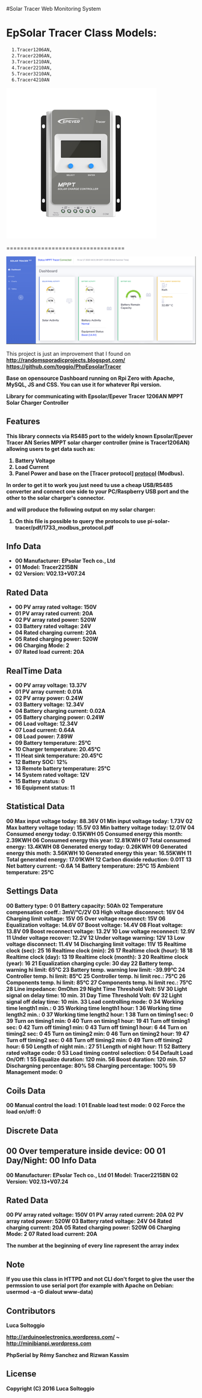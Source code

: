 #Solar Tracer Web Monitoring System

# EpSolar Tracer Class Models:
                     
      1.Tracer1206AN, 
      2.Tracer2206AN, 
      3.Tracer1210AN, 
      4.Tracer2210AN, 
      5.Tracer3210AN,
      6.Tracer4210AN
      
 ![Solar Tracer Tracer1206AN](images/tracer.png)

      
==================================

![Solar Tracer Tracer1206AN](images/dashboard.png)

This project is just an improvement that I found on 
<b>http://randomsporadicprojects.blogspot.com/ 
<b>https://github.com/toggio/PhpEpsolarTracer</b>

Base on opensource Dashboard running on Rpi Zero with Apache, MySQL, JS and CSS.
You can use it for whatever Rpi version.
 
Library for communicating with Epsolar/Epever Tracer 1206AN MPPT Solar Charger Controller

Features
-------
This library connects via RS485 port to the widely known Epsolar/Epever Tracer AN Series MPPT solar charger controller (mine is Tracer1206AN) allowing users to get data such as:
 1. Battery Voltage 
 2. Load Current 
 3. Panel Power and base on the [Tracer protocol] [protocol] (Modbus).
 
In order to get it to work you just need tu use a cheap USB/RS485 converter and connect one side to your PC/Raspberry USB port and the other to the solar charger's connector.

and will produce the following output on my solar charger:

1. On this file is possible to query the protocols to use pi-solar-tracer/pdf/1733_modbus_protocol.pdf

Info Data
----------------------------------
* 00 Manufacturer: EPsolar Tech co., Ltd
* 01 Model: Tracer2215BN
* 02 Version: V02.13+V07.24

Rated Data
----------------------------------
* 00 PV array rated voltage: 150V
* 01 PV array rated current: 20A
* 02 PV array rated power: 520W
* 03 Battery rated voltage: 24V
* 04 Rated charging current: 20A
* 05 Rated charging power: 520W
* 06 Charging Mode: 2
* 07 Rated load current: 20A

RealTime Data
----------------------------------
* 00 PV array voltage: 13.37V
* 01 PV array current: 0.01A
* 02 PV array power: 0.24W
* 03 Battery voltage: 12.34V
* 04 Battery charging current: 0.02A
* 05 Battery charging power: 0.24W
* 06 Load voltage: 12.34V
* 07 Load current: 0.64A
* 08 Load power: 7.89W
* 09 Battery temperature: 25°C
* 10 Charger temperature: 20.45°C
* 11 Heat sink temperature: 20.45°C
* 12 Battery SOC: 12%
* 13 Remote battery temperature: 25°C
* 14 System rated voltage: 12V
* 15 Battery status: 0
* 16 Equipment status: 11

Statistical Data
----------------------------------
00 Max input voltage today: 88.36V
01 Min input voltage today: 1.73V
02 Max battery voltage today: 15.5V
03 Min battery voltage today: 12.01V
04 Consumed energy today: 0.15KWH
05 Consumed energy this month: 2.39KWH
06 Consumed energy this year: 12.81KWH
07 Total consumed energy: 13.4KWH
08 Generated energy today: 0.26KWH
09 Generated energy this moth: 3.56KWH
10 Generated energy this year: 16.55KWH
11 Total generated energy: 17.01KWH
12 Carbon dioxide reduction: 0.01T
13 Net battery current: -0.6A
14 Battery temperature: 25°C
15 Ambient temperature: 25°C

Settings Data
----------------------------------
00 Battery type: 0
01 Battery capacity: 50Ah
02 Temperature compensation coeff.: 3mV/°C/2V
03 High voltage disconnect: 16V
04 Charging limit voltage: 15V
05 Over voltage reconnect: 15V
06 Equalization voltage: 14.6V
07 Boost voltage: 14.4V
08 Float voltage: 13.8V
09 Boost reconnect voltage: 13.2V
10 Low voltage reconnect: 12.9V
11 Under voltage recover: 12.2V
12 Under voltage warning: 12V
13 Low voltage disconnect: 11.4V
14 Discharging limit voltage: 11V
15 Realtime clock (sec): 25
16 Realtime clock (min): 26
17 Realtime clock (hour): 18
18 Realtime clock (day): 13
19 Realtime clock (month): 3
20 Realtime clock (year): 16
21 Equalization charging cycle: 30 day
22 Battery temp. warning hi limit: 65°C
23 Battery temp. warning low limit: -39.99°C
24 Controller temp. hi limit: 85°C
25 Controller temp. hi limit rec.: 75°C
26 Components temp. hi limit: 85°C
27 Components temp. hi limit rec.: 75°C
28 Line impedance: 0mOhm
29 Night Time Threshold Volt: 5V
30 Light signal on delay time: 10 min.
31 Day Time Threshold Volt: 6V
32 Light signal off delay time: 10 min.
33 Load controlling mode: 0
34 Working time length1 min.: 0
35 Working time length1 hour: 1
36 Working time length2 min.: 0
37 Working time length2 hour: 1
38 Turn on timing1 sec: 0
39 Turn on timing1 min: 0
40 Turn on timing1 hour: 19
41 Turn off timing1 sec: 0
42 Turn off timing1 min: 0
43 Turn off timing1 hour: 6
44 Turn on timing2 sec: 0
45 Turn on timing2 min: 0
46 Turn on timing2 hour: 19
47 Turn off timing2 sec: 0
48 Turn off timing2 min: 0
49 Turn off timing2 hour: 6
50 Length of night min.: 27
51 Length of night hour: 11
52 Battery rated voltage code: 0
53 Load timing control selection: 0
54 Default Load On/Off: 1
55 Equalize duration: 120 min.
56 Boost duration: 120 min.
57 Dischargning percentage: 80%
58 Charging percentage: 100%
59 Management mode: 0

Coils Data
----------------------------------
00 Manual control the load: 1
01 Enable load test mode: 0
02 Force the load on/off: 0

Discrete Data
----------------------------------
00 Over temperature inside device: 00
01 Day/Night: 00
Info Data
----------------------------------
00 Manufacturer: EPsolar Tech co., Ltd
01 Model: Tracer2215BN
02 Version: V02.13+V07.24

Rated Data
----------------------------------
00 PV array rated voltage: 150V
01 PV array rated current: 20A
02 PV array rated power: 520W
03 Battery rated voltage: 24V
04 Rated charging current: 20A
05 Rated charging power: 520W
06 Charging Mode: 2
07 Rated load current: 20A

The number at the beginning of every line rapresent the array index

Note
------
If you use this class in HTTPD and not CLI don't forget to give the user the permssion to use serial port (for example with Apache on Debian: usermod -a -G dialout www-data)

Contributors
--------
Luca Soltoggio

http://arduinoelectronics.wordpress.com/ ~ http://minibianpi.wordpress.com

PhpSerial by Rémy Sanchez and Rizwan Kassim

License
------
Copyright (C) 2016 Luca Soltoggio


[//]: #
[protocol]: <http://www.solar-elektro.cz/data/dokumenty/1733_modbus_protocol.pdf>
   
